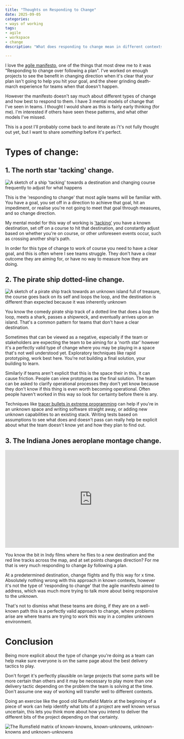 ```yaml
---
title: "Thoughts on Responding to Change"
date: 2025-09-05
categories:
- ways of working
tags:
- agile
- workspace
- change
description: "What does responding to change mean in different contexts?"

---
```


I love the [agile manifesto](https://agilemanifesto.org/), one of the things that most drew me to it was "Responding to change over following a plan". I've worked on enough projects to see the benefit in changing direction when it's clear that your plan isn't going to help you hit your goal, and the sheer grinding death-march experience for teams when that doesn't happen. 

However the manifesto doesn't say much about different types of change and how best to respond to them. I have 3 mental models of change that I've seen in teams. I thought I would share as this is fairly early thinking (for me). I'm interested if others have seen these patterns, and what other models I've missed.

This is a post I'll probably come back to and iterate as i't's not fully thought out yet, but I want to share _something_ before it's perfect.


# Types of change:

## 1. The north star 'tacking' change.

![A sketch of a ship 'tacking' towards a destination and changing course frequently to adjust for what happens](/images/tacking.jpg)

This is the 'responding to change' that most agile teams will be familiar with. You have a goal, you set off in a direction to achieve that goal, hit an impediment, or realise you're not going to meet that goal through measures, and so change direction. 

My mental model for this way of working is ['tacking'](https://en.wikipedia.org/wiki/Tacking_(sailing)) you have a known destination, set off on a course to hit that destination, and constantly adjust based on whether you're on course, or other unforeseen events occur, such as crossing another ship's path.

In order for this type of change to work of course you need to have a clear goal, and this is often where I see teams struggle. They don't have a clear outcome they are aiming for, or have no way to measure how they are doing.

## 2. The pirate ship dotted-line change.

![A sketch of a pirate ship track towards an unknown island full of treasure, the course goes back on its self and loops the loop, and the destination is different than expected because it was inherently unknown](/images/pirate_ship.jpg)

You know the comedy pirate ship track of a dotted line that does a loop the loop, meets a shark, passes a shipwreck, and eventually arrives upon an island. That's a common pattern for teams that don't have a clear destination. 

Sometimes that can be viewed as a negative, especially if the team or stakeholders are expecting the team to be aiming for a 'north star' however it's a perfectly valid type of change where you may be playing in a space that's not well understood yet. Exploratory techniques like rapid prototyping, work best here. You're not building a final solution, your building to learn. 

Similarly if teams aren't explicit that this is the space their in this, it can cause friction. People can view prototypes as the final solution. The team can be asked to clarify operational processes they don't yet know because they don't know if this thing is even worth becoming operational. Often people haven't worked in this way so look for certainty before there is any. 

Techniques like [tracer bullets in extreme programming](https://wiki.c2.com/?ThePragmaticProgrammer) can help if you're in an unknown space and writing software straight away, or adding new unknown capabilities to an existing stack. Writing tests based on assumptions to see what does and doesn't pass can really help be explicit about what the team doesn't know yet and how they plan to find out.

## 3. The Indiana Jones aeroplane montage change.

<iframe width="560" height="315" src="https://www.youtube.com/embed/-CijNl7SjEM?si=A19LbAOkr-4T1X86" title="YouTube video player" frameborder="0" allow="accelerometer; autoplay; clipboard-write; encrypted-media; gyroscope; picture-in-picture; web-share" referrerpolicy="strict-origin-when-cross-origin" allowfullscreen></iframe>

You know the bit in Indy films where he flies to a new destination and the red line tracks across the map, and at set points changes direction? For me that is very much responding to change _by_ following a plan.

At a predetermined destination, change flights and fly this way for x time. Absolutely nothing wrong with this approach in known contexts, however it's not the type of 'responding to change' that the agile manifesto aimed to address, which was much more trying to talk more about being responsive to the unknown. 

That's not to dismiss what these teams are doing, if they are on a well-known path this is a perfectly valid approach to change, where problems arise are where teams are trying to work this way in a complex unknown environment.

# Conclusion

Being more explicit about the type of change you're doing as a team can help make sure everyone is on the same page about the best delivery tactics to play.

Don't forget it's perfectly plausible on large projects that some parts will be more certain than others and it may be necessary to play more than one delivery tactic depending on the problem the team is solving at the time. Don't assume one way of working will transfer well to different contexts.

Doing an exercise like the good old Rumsfield Matrix at the beginning of a piece of work can help identify what bits of a project are well known versus uncertain, this lets you think more about how you intend to deliver the different bits of the project depending on that certainty.

![The Rumsfield matrix of known-knowns, known-unknowns, unknown-knowns and unknown-unknowns](https://assets.weforum.org/editor/c26mA8ozAr1PVNeIf9q1RP3cPn1JvBGpO0S_kiCJyM8.png)